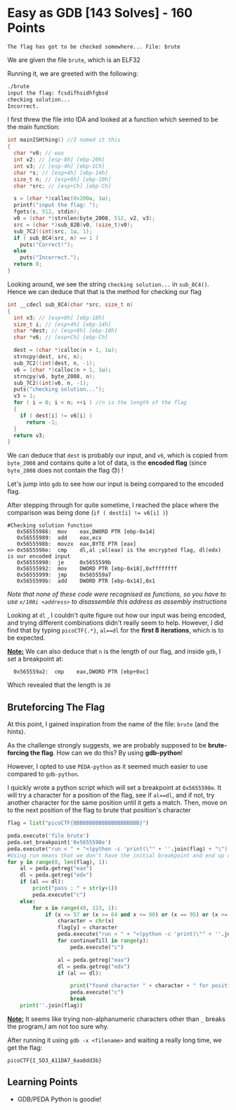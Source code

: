 # Easy as GDB [143 Solves] - 160 Points

```
The flag has got to be checked somewhere... File: brute
```

We are given the file `brute`, which is an ELF32

Running it, we are greeted with the following:

```bash
./brute
input the flag: fcsdifhsidhfgbsd
checking solution...
Incorrect.
```

I first threw the file into IDA and looked at a function which seemed to be the main function:

```c
int mainISHthing() //I named it this
{
  char *v0; // eax
  int v2; // [esp-8h] [ebp-20h]
  int v3; // [esp-4h] [ebp-1Ch]
  char *s; // [esp+4h] [ebp-14h]
  size_t n; // [esp+8h] [ebp-10h]
  char *src; // [esp+Ch] [ebp-Ch]

  s = (char *)calloc(0x200u, 1u);
  printf("input the flag: ");
  fgets(s, 512, stdin);
  v0 = (char *)strnlen(byte_2008, 512, v2, v3);
  src = (char *)sub_82B(v0, (size_t)v0);
  sub_7C2((int)src, 1u, 1);
  if ( sub_8C4(src, n) == 1 )
    puts("Correct!");
  else
    puts("Incorrect.");
  return 0;
}
```

Looking around, we see the string `checking solution...` in `sub_8C4()`. Hence we can deduce that that is the method for checking our flag

```c
int __cdecl sub_8C4(char *src, size_t n)
{
  int v3; // [esp+0h] [ebp-18h]
  size_t i; // [esp+4h] [ebp-14h]
  char *dest; // [esp+8h] [ebp-10h]
  char *v6; // [esp+Ch] [ebp-Ch]

  dest = (char *)calloc(n + 1, 1u);
  strncpy(dest, src, n);
  sub_7C2((int)dest, n, -1);
  v6 = (char *)calloc(n + 1, 1u);
  strncpy(v6, byte_2008, n);
  sub_7C2((int)v6, n, -1);
  puts("checking solution...");
  v3 = 1;
  for ( i = 0; i < n; ++i ) //n is the length of the flag
  {
    if ( dest[i] != v6[i] )
      return -1;
  }
  return v3;
}
```

We can deduce that `dest` is probably our input, and `v6`, which is copied from `byte_2008` and contains quite a lot of data, is the **encoded flag** (since `byte_2008` does not contain the flag :sweat:) !

Let's jump into `gdb` to see how our input is being compared to the encoded flag.

After stepping through for quite sometime, I reached the place where the comparison was being done (`if ( dest[i] != v6[i] )`) 

```assembly
#Checking solution function
   0x56555986:  mov    eax,DWORD PTR [ebp-0x14]
   0x56555989:  add    eax,ecx
   0x5655598b:  movzx  eax,BYTE PTR [eax]
=> 0x5655598e:  cmp    dl,al ;al(eax) is the encrypted flag, dl(edx) is our encoded input
   0x56555990:  je     0x5655599b
   0x56555992:  mov    DWORD PTR [ebp-0x18],0xffffffff
   0x56555999:  jmp    0x565559a7
   0x5655599b:  add    DWORD PTR [ebp-0x14],0x1
```

*Note that none of these code were recognised as functions, so you have to use `x/100i <address>` to disassemble this address as assembly instructions*

Looking at `dl` , I couldn't quite figure out how our input was being encoded, and trying different combinations didn't really seem to help. However, I did find that by typing `picoCTF{.*}`, `al==dl` for the **first 8 iterations**, which is to be expected.

**<u>Note:</u>** We can also deduce that `n` is the length of our flag, and inside `gdb`, I set a breakpoint at:

```assembly
  0x565559a2:  cmp    eax,DWORD PTR [ebp+0xc]
```

Which revealed that the length is `30`



## Bruteforcing The Flag

At this point, I gained inspiration from the name of the file: `brute` (and the hints).

As the challenge strongly suggests, we are probably supposed to be **brute-forcing the flag**. How can we do this? By using **gdb-python**!

However, I opted to use `PEDA-python` as it seemed much easier to use compared to `gdb-python`.

I quickly wrote a python script which will set a breakpoint at `0x5655598e`. It will try a character for a position of the flag, see if `al==dl`, and if not, try another character for the same position until it gets a match. Then, move on to the next position of the flag to brute that position's character

```python
flag = list("picoCTF{BBBBBBBBBBBBBBBBBBBBB}")

peda.execute('file brute')
peda.set_breakpoint('0x5655598e')
peda.execute("run < " + "<(python -c 'print(\"" + ''.join(flag) + "\")')") #This is a trick used to send input via stdin in GDB (https://reverseengineering.stackexchange.com/questions/13928/managing-inputs-for-payload-injection)
#Using run means that we don't have the initial breakpoint and end up at our first bp
for y in range(0, len(flag), 1):
    al = peda.getreg("eax")
    dl = peda.getreg("edx")
    if (al == dl):
        print("pass : " + str(y+1))
        peda.execute("c")
    else:
        for x in range(48, 123, 1):
            if (x <= 57 or (x >= 64 and x <= 90) or (x == 95) or (x >= 97 and x <= 122) ): #See note below
                character = chr(x)
                flag[y] = character
                peda.execute("run < " + "<(python -c 'print(\"" + ''.join(flag) + "\")')")
                for continueTill in range(y):
                    peda.execute("c")

                al = peda.getreg("eax")
                dl = peda.getreg("edx")
                if (al == dl):

                    print("found character " + character + " for position " + str(y))
                    peda.execute("c")
                    break
    print(''.join(flag))
```

**<u>Note:</u>** It seems like trying non-alphanumeric characters other than `_` breaks the program,I am not too sure why.

After running it using `gdb -x <filename>` and waiting a really long time, we get the flag:

```
picoCTF{I_5D3_A11DA7_6aa8dd3b}
```



## Learning Points

- GDB/PEDA Python is goodie!